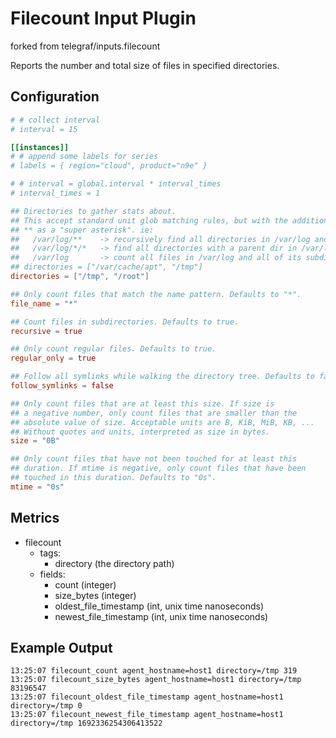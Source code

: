 # Filecount Input Plugin

forked from telegraf/inputs.filecount

Reports the number and total size of files in specified directories.


## Configuration

```toml filecount.toml
# # collect interval
# interval = 15

[[instances]]
# # append some labels for series
# labels = { region="cloud", product="n9e" }

# # interval = global.interval * interval_times
# interval_times = 1

## Directories to gather stats about.
## This accept standard unit glob matching rules, but with the addition of
## ** as a "super asterisk". ie:
##   /var/log/**    -> recursively find all directories in /var/log and count files in each directories
##   /var/log/*/*   -> find all directories with a parent dir in /var/log and count files in each directories
##   /var/log       -> count all files in /var/log and all of its subdirectories
## directories = ["/var/cache/apt", "/tmp"]
directories = ["/tmp", "/root"]

## Only count files that match the name pattern. Defaults to "*".
file_name = "*"

## Count files in subdirectories. Defaults to true.
recursive = true

## Only count regular files. Defaults to true.
regular_only = true

## Follow all symlinks while walking the directory tree. Defaults to false.
follow_symlinks = false

## Only count files that are at least this size. If size is
## a negative number, only count files that are smaller than the
## absolute value of size. Acceptable units are B, KiB, MiB, KB, ...
## Without quotes and units, interpreted as size in bytes.
size = "0B"

## Only count files that have not been touched for at least this
## duration. If mtime is negative, only count files that have been
## touched in this duration. Defaults to "0s".
mtime = "0s"

```

## Metrics

- filecount
  - tags:
    - directory (the directory path)
  - fields:
    - count (integer)
    - size_bytes (integer)
    - oldest_file_timestamp (int, unix time nanoseconds)
    - newest_file_timestamp (int, unix time nanoseconds)

## Example Output

```text
13:25:07 filecount_count agent_hostname=host1 directory=/tmp 319
13:25:07 filecount_size_bytes agent_hostname=host1 directory=/tmp 83196547
13:25:07 filecount_oldest_file_timestamp agent_hostname=host1 directory=/tmp 0
13:25:07 filecount_newest_file_timestamp agent_hostname=host1 directory=/tmp 1692336254306413522
```
